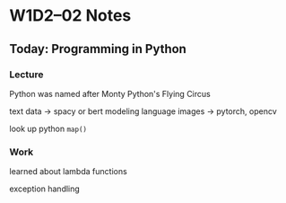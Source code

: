 # W1D2–02 Notes
## Today: Programming in Python

### Lecture
Python was named after Monty Python's Flying Circus

text data -> spacy or bert modeling language
images -> pytorch, opencv

look up python `map()`

### Work
learned about lambda functions

exception handling
